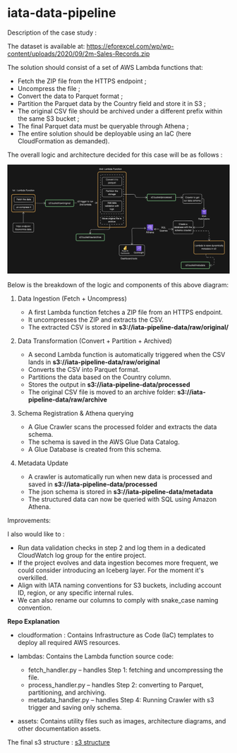 # iata-data-pipeline

Description of the case study :

The dataset is available at: https://eforexcel.com/wp/wp-content/uploads/2020/09/2m-Sales-Records.zip

The solution should consist of a set of AWS Lambda functions that:
- Fetch the ZIP file from the HTTPS endpoint ;
- Uncompress the file ;
- Convert the data to Parquet format ;
- Partition the Parquet data by the Country field and store it in S3 ;
- The original CSV file should be archived under a different prefix within the same S3 bucket ;
- The final Parquet data must be queryable through Athena ;
- The entire solution should be deployable using an IaC (here CloudFormation as demanded).

The overall logic and architecture decided for this case will be as follows :

![Data architecture diagram](assets/data_architecture.png) 

Below is the breakdown of the logic and components of this above diagram:

1. Data Ingestion (Fetch + Uncompress)
    * A first Lambda function fetches a ZIP file from an HTTPS endpoint.
    * It uncompresses the ZIP and extracts the CSV.
    * The extracted CSV is stored in **s3://iata-pipeline-data/raw/original/**

2. Data Transformation (Convert + Partition + Archived)
    * A second Lambda function is automatically triggered when the CSV lands in **s3://iata-pipeline-data/raw/original**
    * Converts the CSV into Parquet format.
    * Partitions the data based on the Country column.
    * Stores the output in **s3://iata-pipeline-data/processed**
    * The original CSV file is moved to an archive folder: **s3://iata-pipeline-data/raw/archive**

3. Schema Registration & Athena querying
    * A Glue Crawler scans the processed folder and extracts the data schema.
    * The schema is saved in the AWS Glue Data Catalog.
    * A Glue Database is created from this schema.

4. Metadata Update
    * A crawler is automatically run when new data is processed and saved in **s3://iata-pipeline-data/processed**
    * The json schema is stored in **s3://iata-pipeline-data/metadata**

    - The structured data can now be queried with SQL using Amazon Athena.

Improvements:

I also would like to :
* Run data validation checks in step 2 and log them in a dedicated CloudWatch log group for the entire project.
* If the project evolves and data ingestion becomes more frequent, we could consider introducing an Iceberg layer. For the moment it's overkilled.
* Align with IATA naming conventions for S3 buckets, including account ID, region, or any specific internal rules.
* We can also rename our columns to comply with snake_case naming convention.


**Repo Explanation**

- cloudformation :
    Contains Infrastructure as Code (IaC) templates to deploy all required AWS resources.

- lambdas:
    Contains the Lambda function source code:
    * fetch_handler.py – handles Step 1: fetching and uncompressing the file.
    * process_handler.py – handles Step 2: converting to Parquet, partitioning, and archiving.
    * metadata_handler.py – handles Step 4: Running Crawler with s3 trigger and saving only schema.

- assets:
    Contains utility files such as images, architecture diagrams, and other documentation assets.


The final s3 structure : [s3 structure](assets/s3_structure.png) 